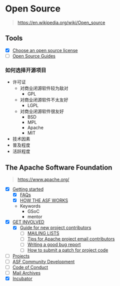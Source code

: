 # Open Source

> <https://en.wikipedia.org/wiki/Open_source>

## Tools

- [x] [Choose an open source license](https://choosealicense.com/)
- [ ] [Open Source Guides](https://opensource.guide/)

### 如何选择开源项目

- 许可证
  - 对商业闭源软件较为敌对
    - GPL
  - 对商业闭源软件不太友好
    - LGPL
  - 对商业闭源软件很友好
    - BSD
    - MPL
    - Apache
    - MIT
- 技术因素
- 普及程度
- 活跃程度

## The Apache Software Foundation

> <https://www.apache.org/>

- [x] [Getting started](https://community.apache.org/gettingStarted/101.html)
  - [x] [FAQs](https://community.apache.org/newbiefaq.html)
  - [x] [HOW THE ASF WORKS](https://apache.org/foundation/how-it-works.html)
  - Keywords
    - GSoC
    - mentor
- [x] [GET INVOLVED](https://www.apache.org/foundation/getinvolved.html)
  - [x] [Guide for new project contributors](https://infra.apache.org/contributors.html)
    - [ ] [MAILING LISTS](https://www.apache.org/dev/#mail)
    - [ ] [Tips for Apache project email contributors](https://infra.apache.org/contrib-email-tips.html)
    - [ ] [Writing a good bug report](https://infra.apache.org/bug-writing-guide.html)
    - [ ] [How to submit a patch for project code](https://infra.apache.org/patch.html)
- [ ] [Projects](https://projects.apache.org/)
- [ ] [ASF Community Development](https://community.apache.org/)
- [ ] [Code of Conduct](https://www.apache.org/foundation/policies/conduct.html)
- [ ] [Mail Archives](https://lists.apache.org/)
- [x] [Incubator](https://incubator.apache.org/)
